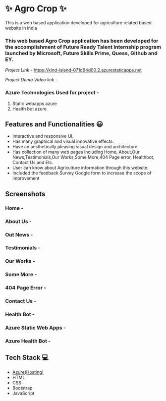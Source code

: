 
# ✨ Agro Crop ✨

This is a web based application developed for agriculture related based website in india

### This web based Agro Crop application has been developed for the accomplishment of Future Ready Talent Internship program launched by Microsoft, Future Skills Prime, Quess, Github and EY.


*Project Link* -  https://kind-island-071d64d00.2.azurestaticapps.net

*Project Demo Video link* -



### Azure Technologies Used for project  -
1. Static webapps azure
2. Health bot azure


## Features and Functionalities 😃

- Interactive and responsive UI.
- Has many graphical and visual innovative effects.
- Have an aesthetically pleasing visual design and architecture.
- Has collection of many web pages including Home, About,Our News,Testimonials,Our Works,Some More,404 Page error, Healthbot, Contact Us and Etc.
- User can know about Agriculture information through this website.
- Included the feedback Survey Google form to increase the scope of improvement 

## Screenshots

 
 
### Home -





















### About Us -





















### Out News -
























### Testimonials -
























### Our Works -
























### Some More -





















### 404 Page Error -























### Contact Us -





















### Health Bot -




















### Azure Static Web Apps -























### Azure Health Bot -






















## Tech Stack 💻

- [Azure(Hosting)](https://azure.microsoft.com/en-in/features/azure-portal/)
- HTML
- CSS
- Bootstrap
- JavaScript
